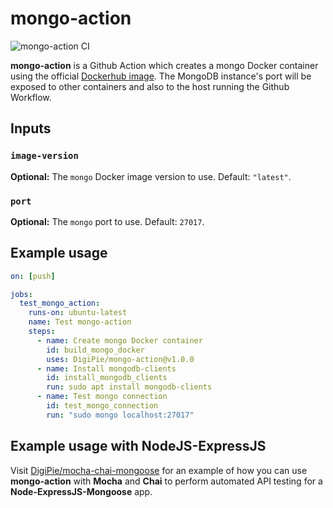 # mongo-action

![mongo-action CI](https://github.com/DigiPie/mongo-action/workflows/mongo-action%20CI/badge.svg)

**mongo-action** is a Github Action which creates a mongo Docker container using the official [Dockerhub image](https://hub.docker.com/_/mongo). The MongoDB instance's port will be exposed to other containers and also to the host running the Github Workflow.

## Inputs

### `image-version`

**Optional:** The `mongo` Docker image version to use. Default: `"latest"`.

### `port`

**Optional:** The `mongo` port to use. Default: `27017`.

## Example usage

```yaml
on: [push]

jobs:
  test_mongo_action:
    runs-on: ubuntu-latest
    name: Test mongo-action
    steps:
      - name: Create mongo Docker container
        id: build_mongo_docker
        uses: DigiPie/mongo-action@v1.0.0
      - name: Install mongodb-clients
        id: install_mongodb_clients
        run: sudo apt install mongodb-clients
      - name: Test mongo connection
        id: test_mongo_connection
        run: "sudo mongo localhost:27017"
```

## Example usage with NodeJS-ExpressJS
Visit [DigiPie/mocha-chai-mongoose](https://github.com/DigiPie/mocha-chai-mongoose) for an example of how you can use **mongo-action** with **Mocha** and **Chai** to perform automated API testing for a **Node-ExpressJS-Mongoose** app.
